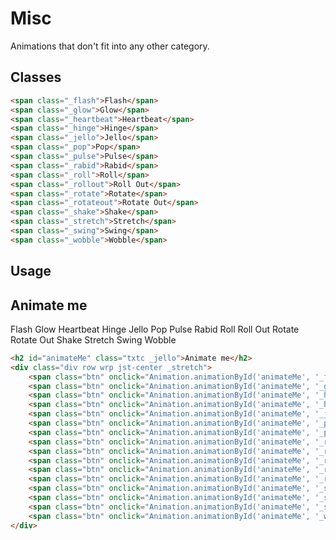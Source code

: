 # Misc
Animations that don't fit into any other category.

## Classes
```html
<span class="_flash">Flash</span>
<span class="_glow">Glow</span>
<span class="_heartbeat">Heartbeat</span>
<span class="_hinge">Hinge</span>
<span class="_jello">Jello</span>
<span class="_pop">Pop</span>
<span class="_pulse">Pulse</span>
<span class="_rabid">Rabid</span>
<span class="_roll">Roll</span>
<span class="_rollout">Roll Out</span>
<span class="_rotate">Rotate</span>
<span class="_rotateout">Rotate Out</span>
<span class="_shake">Shake</span>
<span class="_stretch">Stretch</span>
<span class="_swing">Swing</span>
<span class="_wobble">Wobble</span>
```

## Usage
<h2 id="animateMe" class="txtc _jello">Animate me</h2>
<div class="div row wrp jst-center _stretch">
    <span class="btn" onclick="Animation.animationById('animateMe', '_flash')">Flash</span>
    <span class="btn" onclick="Animation.animationById('animateMe', '_glow')">Glow</span>
    <span class="btn" onclick="Animation.animationById('animateMe', '_heartbeat')">Heartbeat</span>
    <span class="btn" onclick="Animation.animationById('animateMe', '_hinge')">Hinge</span>
    <span class="btn" onclick="Animation.animationById('animateMe', '_jello')">Jello</span>
    <span class="btn" onclick="Animation.animationById('animateMe', '_pop')">Pop</span>
    <span class="btn" onclick="Animation.animationById('animateMe', '_pulse')">Pulse</span>
    <span class="btn" onclick="Animation.animationById('animateMe', '_rabid')">Rabid</span>
    <span class="btn" onclick="Animation.animationById('animateMe', '_roll')">Roll</span>
    <span class="btn" onclick="Animation.animationById('animateMe', '_rollout')">Roll Out</span>
    <span class="btn" onclick="Animation.animationById('animateMe', '_rotate')">Rotate</span>
    <span class="btn" onclick="Animation.animationById('animateMe', '_rotateout')">Rotate Out</span>
    <span class="btn" onclick="Animation.animationById('animateMe', '_shake')">Shake</span>
    <span class="btn" onclick="Animation.animationById('animateMe', '_stretch')">Stretch</span>
    <span class="btn" onclick="Animation.animationById('animateMe', '_swing')">Swing</span>
    <span class="btn" onclick="Animation.animationById('animateMe', '_wobble')">Wobble</span>
</div>

```html
<h2 id="animateMe" class="txtc _jello">Animate me</h2>
<div class="div row wrp jst-center _stretch">
    <span class="btn" onclick="Animation.animationById('animateMe', '_flash')">Flash</span>
    <span class="btn" onclick="Animation.animationById('animateMe', '_glow')">Glow</span>
    <span class="btn" onclick="Animation.animationById('animateMe', '_heartbeat')">Heartbeat</span>
    <span class="btn" onclick="Animation.animationById('animateMe', '_hinge')">Hinge</span>
    <span class="btn" onclick="Animation.animationById('animateMe', '_jello')">Jello</span>
    <span class="btn" onclick="Animation.animationById('animateMe', '_pop')">Pop</span>
    <span class="btn" onclick="Animation.animationById('animateMe', '_pulse')">Pulse</span>
    <span class="btn" onclick="Animation.animationById('animateMe', '_rabid')">Rabid</span>
    <span class="btn" onclick="Animation.animationById('animateMe', '_roll')">Roll</span>
    <span class="btn" onclick="Animation.animationById('animateMe', '_rollout')">Roll Out</span>
    <span class="btn" onclick="Animation.animationById('animateMe', '_rotate')">Rotate</span>
    <span class="btn" onclick="Animation.animationById('animateMe', '_rotateout')">Rotate Out</span>
    <span class="btn" onclick="Animation.animationById('animateMe', '_shake')">Shake</span>
    <span class="btn" onclick="Animation.animationById('animateMe', '_stretch')">Stretch</span>
    <span class="btn" onclick="Animation.animationById('animateMe', '_swing')">Swing</span>
    <span class="btn" onclick="Animation.animationById('animateMe', '_wobble')">Wobble</span>
</div>
```